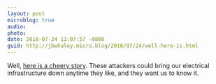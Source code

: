 ```yaml
---
layout: post
microblog: true
audio: 
photo: 
date: 2018-07-24 12:07:57 -0800
guid: http://jbwhaley.micro.blog/2018/07/24/well-here-is.html
---
```

Well, [here is a cheery story](https://securityaffairs.co/wordpress/74709/apt/russia-hack-critical-infrastructure-2.html). These attackers could bring our electrical infrastructure down anytime they like, and they want us to know it.
